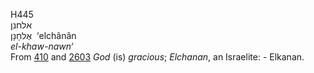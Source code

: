 <body>
  <p>H445<br>  אלחנן  <br> אֶלחָנָן  ‎  ‘elchânân  <br><i>el-khaw-nawn‘ </i><br>From <a href="h0410.htm">410</a> and <a href="h2603.htm">2603</a>  <i>God</i> (is) <i>gracious</i>; <i>Elchanan</i>, an Israelite: - Elkanan.<br></p>
 </body>